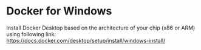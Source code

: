 # Docker for Windows


Install Docker Desktop based on the architecture of your chip (x86 or ARM) using following link:
https://docs.docker.com/desktop/setup/install/windows-install/



